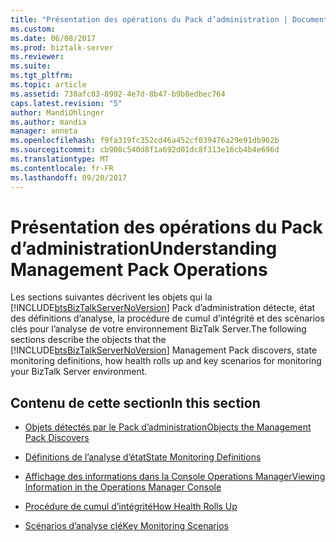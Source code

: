 ```yaml
---
title: "Présentation des opérations du Pack d’administration | Documents Microsoft"
ms.custom: 
ms.date: 06/08/2017
ms.prod: biztalk-server
ms.reviewer: 
ms.suite: 
ms.tgt_pltfrm: 
ms.topic: article
ms.assetid: 730afc03-8992-4e7d-8b47-b9b8edbec764
caps.latest.revision: "5"
author: MandiOhlinger
ms.author: mandia
manager: anneta
ms.openlocfilehash: f9fa319fc352cd46a452cf039476a29e91db962b
ms.sourcegitcommit: cb908c540d8f1a692d01dc8f313e16cb4b4e696d
ms.translationtype: MT
ms.contentlocale: fr-FR
ms.lasthandoff: 09/20/2017
---
```

# <a name="understanding-management-pack-operations"></a><span data-ttu-id="3fe25-102">Présentation des opérations du Pack d’administration</span><span class="sxs-lookup"><span data-stu-id="3fe25-102">Understanding Management Pack Operations</span></span>
<span data-ttu-id="3fe25-103">Les sections suivantes décrivent les objets qui la [!INCLUDE[btsBizTalkServerNoVersion](../includes/btsbiztalkservernoversion-md.md)] Pack d’administration détecte, état des définitions d’analyse, la procédure de cumul d’intégrité et des scénarios clés pour l’analyse de votre environnement BizTalk Server.</span><span class="sxs-lookup"><span data-stu-id="3fe25-103">The following sections describe the objects that the [!INCLUDE[btsBizTalkServerNoVersion](../includes/btsbiztalkservernoversion-md.md)] Management Pack discovers, state monitoring definitions, how health rolls up and key scenarios for monitoring your BizTalk Server environment.</span></span>  
  
## <a name="in-this-section"></a><span data-ttu-id="3fe25-104">Contenu de cette section</span><span class="sxs-lookup"><span data-stu-id="3fe25-104">In this section</span></span>  
  
-   [<span data-ttu-id="3fe25-105">Objets détectés par le Pack d’administration</span><span class="sxs-lookup"><span data-stu-id="3fe25-105">Objects the Management Pack Discovers</span></span>](../technical-guides/objects-the-management-pack-discovers.md)  
  
-   [<span data-ttu-id="3fe25-106">Définitions de l’analyse d’état</span><span class="sxs-lookup"><span data-stu-id="3fe25-106">State Monitoring Definitions</span></span>](../technical-guides/state-monitoring-definitions.md)  
  
-   [<span data-ttu-id="3fe25-107">Affichage des informations dans la Console Operations Manager</span><span class="sxs-lookup"><span data-stu-id="3fe25-107">Viewing Information in the Operations Manager Console</span></span>](../technical-guides/viewing-information-in-the-operations-manager-console.md)  
  
-   [<span data-ttu-id="3fe25-108">Procédure de cumul d’intégrité</span><span class="sxs-lookup"><span data-stu-id="3fe25-108">How Health Rolls Up</span></span>](../technical-guides/how-health-rolls-up.md)  
  
-   [<span data-ttu-id="3fe25-109">Scénarios d’analyse clé</span><span class="sxs-lookup"><span data-stu-id="3fe25-109">Key Monitoring Scenarios</span></span>](../technical-guides/key-monitoring-scenarios.md)